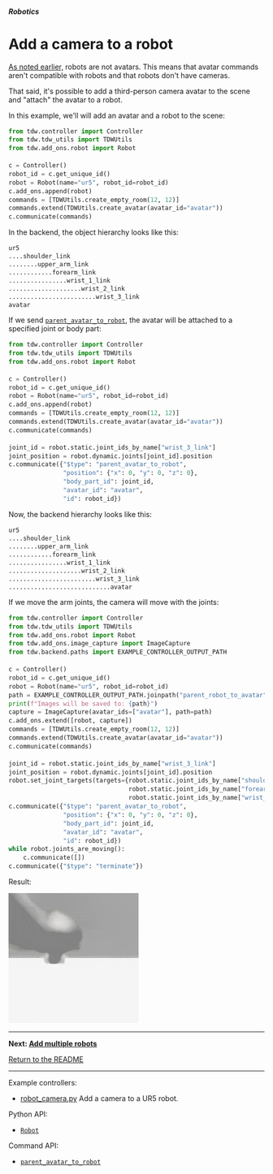 ##### Robotics

# Add a camera to a robot

[As noted earlier,](overview.md) robots are not avatars. This means that avatar commands aren't compatible with robots and that robots don't have cameras.

That said, it's possible to add a third-person camera avatar to the scene and "attach" the avatar to a robot.

In this example, we'll will add an avatar and a robot to the scene:

```python
from tdw.controller import Controller
from tdw.tdw_utils import TDWUtils
from tdw.add_ons.robot import Robot

c = Controller()
robot_id = c.get_unique_id()
robot = Robot(name="ur5", robot_id=robot_id)
c.add_ons.append(robot)
commands = [TDWUtils.create_empty_room(12, 12)]
commands.extend(TDWUtils.create_avatar(avatar_id="avatar"))
c.communicate(commands)
```

In the backend, the object hierarchy looks like this:

```
ur5
....shoulder_link
........upper_arm_link
............forearm_link
................wrist_1_link
....................wrist_2_link
........................wrist_3_link
avatar
```

If we send [`parent_avatar_to_robot`](../../api/command_api.md#parent_avatar_to_robot), the avatar will be attached to a specified joint or body part:

```python
from tdw.controller import Controller
from tdw.tdw_utils import TDWUtils
from tdw.add_ons.robot import Robot

c = Controller()
robot_id = c.get_unique_id()
robot = Robot(name="ur5", robot_id=robot_id)
c.add_ons.append(robot)
commands = [TDWUtils.create_empty_room(12, 12)]
commands.extend(TDWUtils.create_avatar(avatar_id="avatar"))
c.communicate(commands)

joint_id = robot.static.joint_ids_by_name["wrist_3_link"]
joint_position = robot.dynamic.joints[joint_id].position
c.communicate({"$type": "parent_avatar_to_robot",
               "position": {"x": 0, "y": 0, "z": 0},
               "body_part_id": joint_id,
               "avatar_id": "avatar",
               "id": robot_id})
```

Now, the backend hierarchy looks like this:

```
ur5
....shoulder_link
........upper_arm_link
............forearm_link
................wrist_1_link
....................wrist_2_link
........................wrist_3_link
............................avatar
```

If we move the arm joints, the camera will move with the joints:

```python
from tdw.controller import Controller
from tdw.tdw_utils import TDWUtils
from tdw.add_ons.robot import Robot
from tdw.add_ons.image_capture import ImageCapture
from tdw.backend.paths import EXAMPLE_CONTROLLER_OUTPUT_PATH

c = Controller()
robot_id = c.get_unique_id()
robot = Robot(name="ur5", robot_id=robot_id)
path = EXAMPLE_CONTROLLER_OUTPUT_PATH.joinpath("parent_robot_to_avatar")
print(f"Images will be saved to: {path}")
capture = ImageCapture(avatar_ids=["avatar"], path=path)
c.add_ons.extend([robot, capture])
commands = [TDWUtils.create_empty_room(12, 12)]
commands.extend(TDWUtils.create_avatar(avatar_id="avatar"))
c.communicate(commands)

joint_id = robot.static.joint_ids_by_name["wrist_3_link"]
joint_position = robot.dynamic.joints[joint_id].position
robot.set_joint_targets(targets={robot.static.joint_ids_by_name["shoulder_link"]: -70,
                                 robot.static.joint_ids_by_name["forearm_link"]: -55,
                                 robot.static.joint_ids_by_name["wrist_3_link"]: 60})
c.communicate({"$type": "parent_avatar_to_robot",
               "position": {"x": 0, "y": 0, "z": 0},
               "body_part_id": joint_id,
               "avatar_id": "avatar",
               "id": robot_id})
while robot.joints_are_moving():
    c.communicate([])
c.communicate({"$type": "terminate"})
```

Result:

![](images/parent_avatar_to_robot.gif)

***

**Next: [Add multiple robots](multi_robot.md)**

[Return to the README](../../../README.md)

***

Example controllers:

- [robot_camera.py](https://github.com/threedworld-mit/tdw/blob/master/Python/example_controllers/robotics/robot_camera.py) Add a camera to a UR5 robot.

Python API:

- [`Robot`](../../python/add_ons/robot.md)

Command API:

- [`parent_avatar_to_robot`](../../api/command_api.md#parent_avatar_to_robot)